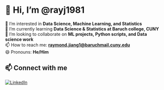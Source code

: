 # 👋 Hi, I’m @rayj1981  

👀 I’m interested in **Data Science, Machine Learning, and Statistics**  
🌱 I’m currently learning **Data Science & Statistics at Baruch college, CUNY**  
💞️ I’m looking to collaborate on **ML projects, Python scripts, and Data science work**  
📫 How to reach me: **raymond.jiang1@baruchmail.cuny.edu**  
😄 Pronouns: **He/Him**  

## 📫 Connect with me
[![LinkedIn](https://img.shields.io/badge/LinkedIn-0A66C2?style=for-the-badge&logo=linkedin&logoColor=white)](https://www.linkedin.com/in/raymond-jiang-599b182b0/)  

